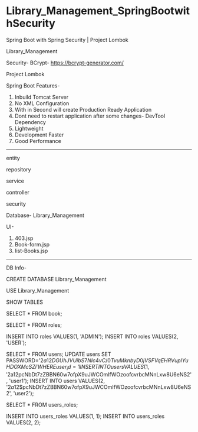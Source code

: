 # Library_Management_SpringBootwithSecurity

Spring Boot with Spring Security | Project Lombok 

Library_Management

Security- BCrypt- https://bcrypt-generator.com/

Project Lombok

Spring Boot Features-

1. Inbuild Tomcat Server
2. No XML Configuration
3. With in Second will create Production Ready Application
4. Dont need to restart application after some changes- DevTool Dependency
5. Lightweight
6. Development Faster
7. Good Performance

-------------------------------------------------

entity

repository

service

controller

security

Database- Library_Management

UI- 
1. 403.jsp
2. Book-form.jsp
3. list-Books.jsp



-------------------------------------------------

DB Info-

CREATE DATABASE Library_Management

USE Library_Management

SHOW TABLES

SELECT * FROM book;

SELECT * FROM roles;

INSERT INTO roles VALUES(1, 'ADMIN');
INSERT INTO roles VALUES(2, 'USER');

SELECT * FROM users;
UPDATE users SET PASSWORD='$2a$12$DGUhJVUibS7NIc4vC/0TvuMknbyD0jVSFVqEHRVuplYuHDOXMcSZi' WHERE user_id=1
INSERT INTO users VALUES(1, '$2a$12$pcNbDt7zZBBN60w7ofpX9uJWCOmIfWOzoofcvrbcMNnLxw8U6eNS2', 'user1');
INSERT INTO users VALUES(2, '$2a$12$pcNbDt7zZBBN60w7ofpX9uJWCOmIfWOzoofcvrbcMNnLxw8U6eNS2', 'user2');

SELECT * FROM users_roles;

INSERT INTO users_roles VALUES(1, 1);
INSERT INTO users_roles VALUES(2, 2);










